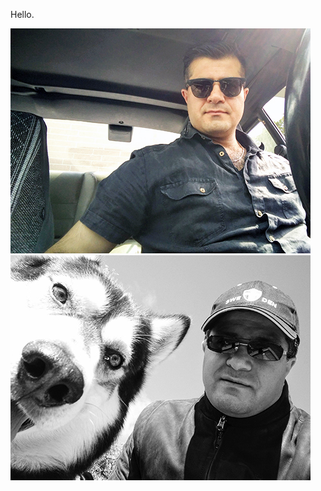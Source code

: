 <p>Hello.</p>
<img src="https://raw.githubusercontent.com/45lc/45lc.github.io/main/tempo.jpg" alt="">
<img src="https://raw.githubusercontent.com/45lc/45lc.github.io/main/tempi.jpg" alt="">

